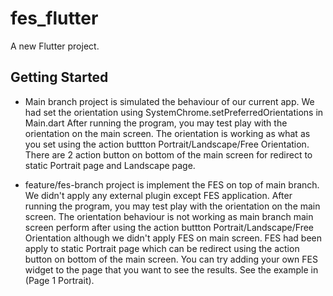 # fes_flutter

A new Flutter project.

## Getting Started

- Main branch project is simulated the behaviour of our current app.
We had set the orientation using SystemChrome.setPreferredOrientations in Main.dart
After running the program, you may test play with the orientation on the main screen. 
The orientation is working as what as you set using the action buttton Portrait/Landscape/Free Orientation.
There are 2 action button on bottom of the main screen for redirect to static Portrait page and Landscape page.

- feature/fes-branch project is implement the FES on top of main branch.
We didn't apply any external plugin except FES application.
After running the program, you may test play with the orientation on the main screen. 
The orientation behaviour is not working as main branch main screen perform after using the action buttton Portrait/Landscape/Free Orientation although we didn't apply FES on main screen.
FES had been apply to static Portrait page which can be redirect using the action button on bottom of the main screen.
You can try adding your own FES widget to the page that you want to see the results. See the example in (Page 1 Portrait).